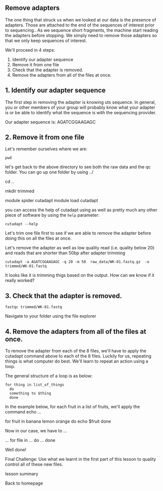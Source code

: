 ## Remove adapters

The one thing that struck us when we looked at our data is the presence of adapters. Those are attached to the end of the sequences of interest prior to sequencing.. As we sequence short fragments, the machine start reading the adapters before stopping. We simply need to remove those adapters so that we only keep sequences of interest.

We'll proceed in 4 steps:

1. Identify our adapter sequence
2. Remove it from one file
3. Check that the adapter is removed.
4. Remove the adapters from all of the files at once.

## 1. Identify our adapter sequence

The first step in removing the adapter is knowing uts sequence. In general, you or other members of your group will probably know what your adapter is or be able to identify what the sequence is with the sequencing provider.

Our adapter sequence is: AGATCGGAAGAGC


## 2. Remove it from one file


Let's remember ourselves where we are:

```
pwd
```

let's get back to the above directory to see both the raw data and the qc folder. You can go up one folder by using ../

cd ..

mkdir trimmed



module spider cutadapt
module load cutadapt


you can access the help of cutadapt using as well as pretty much any other piece of software by using the ``help`` parameter:

```
cutadapt --help
```

Let's trim one file first to see if we are able to remove the adapter before doing this on all the files at once. 

Let's remove the adapter as well as low quality read (i.e. quality below 20) and reads that are shorter than 50bp after adapter trimming

```
cutadapt -a AGATCGGAAGAGC -q 20 -m 50  raw_data/WK-01.fastq.gz  -o trimmed/WK-01.fastq
```
It looks like it is trimming thigs based on the output. How can we know if it really worked?

## 3. Check that the adapter is removed.

```
fastqc trimmed/WK-01.fastq
```

Navigate to your folder using the file explorer

## 4. Remove the adapters from all of the files at once.

To remove the adapter from each of the 8 files, we'll have to apply the cutadapt command above to each of the 8 files. Luckily for us, repeating things is what computer do best.  We'll learn to repeat an action using a loop.

The general structure of a loop is as below:

```
for thing in list_of_things
  do
  something to $thing
  done
```

 In the example below, for each fruit in a list of fruits, we'll apply the command echo ...
 
 
for  fruit in banana lemon orange
  do 
  echo $fruit
  done

Now in our case, we have to ...

...
for file in ...
 do
  ...
  done
  
Well done!

Final Challenge: Use what we learnt in the first part of this lesson to quality control all of these new files.

lesson summary

Back to homepage



